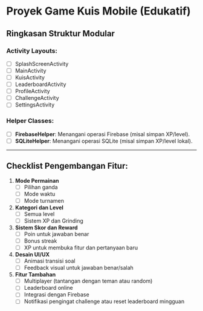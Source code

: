 # Proyek Game Kuis Mobile (Edukatif)

## Ringkasan Struktur Modular

### **Activity Layouts:**
- [ ] SplashScreenActivity
- [ ] MainActivity
- [ ] KuisActivity
- [ ] LeaderboardActivity
- [ ] ProfileActivity
- [ ] ChallengeActivity
- [ ] SettingsActivity

### **Helper Classes:**
- [ ] **FirebaseHelper**: Menangani operasi Firebase (misal simpan XP/level).
- [ ] **SQLiteHelper**: Menangani operasi SQLite (misal simpan XP/level lokal).

---

## Checklist Pengembangan Fitur:

1. **Mode Permainan**
   - [ ] Pilihan ganda
   - [ ] Mode waktu
   - [ ] Mode turnamen

2. **Kategori dan Level**
   - [ ] Semua level
   - [ ] Sistem XP dan Grinding

3. **Sistem Skor dan Reward**
   - [ ] Poin untuk jawaban benar
   - [ ] Bonus streak
   - [ ] XP untuk membuka fitur dan pertanyaan baru

4. **Desain UI/UX**
   - [ ] Animasi transisi soal
   - [ ] Feedback visual untuk jawaban benar/salah

5. **Fitur Tambahan**
   - [ ] Multiplayer (tantangan dengan teman atau random)
   - [ ] Leaderboard online
   - [ ] Integrasi dengan Firebase
   - [ ] Notifikasi pengingat challenge atau reset leaderboard mingguan
